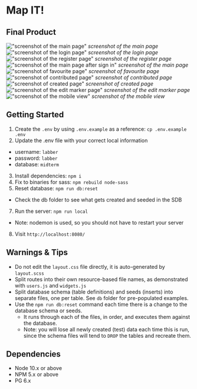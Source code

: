 # Map IT!

## Final Product

!["screenshot of the main page"](https://github.com/thomaswyee/mapit/blob/master/public/images/Main.png)
_screenshot of the main page_
!["screenshot of the login page"](https://github.com/thomaswyee/mapit/blob/master/public/images/Login.png)
_screenshot of the login page_
!["screenshot of the register page"](https://github.com/thomaswyee/mapit/blob/master/public/images/SignUp.png)
_screenshot of the register page_
!["screenshot of the main page after sign in"](https://github.com/thomaswyee/mapit/blob/master/public/images/Main_Signed_In.png)
_screenshot of the main page_
!["screenshot of favourite page"](https://github.com/thomaswyee/mapit/blob/master/public/images/myFavs.png)
_screenshot of favourite page_
!["screenshot of contributed page"](https://github.com/thomaswyee/mapit/blob/master/public/images/contributed_maps.png)
_screenshot of contributed page_
!["screenshot of created page"](https://github.com/thomaswyee/mapit/blob/master/public/images/created_map_nav.png)
_screenshot of created page_
!["screenshot of the edit marker page"](https://github.com/thomaswyee/mapit/blob/master/public/images/update_marker_form.png)
_screenshot of the edit marker page_
!["screenshot of the mobile view"](https://github.com/thomaswyee/mapit/blob/master/public/images/mobile_view.png)
_screenshot of the mobile view_

## Getting Started

1. Create the `.env` by using `.env.example` as a reference: `cp .env.example .env`
2. Update the .env file with your correct local information

- username: `labber`
- password: `labber`
- database: `midterm`

3. Install dependencies: `npm i`
4. Fix to binaries for sass: `npm rebuild node-sass`
5. Reset database: `npm run db:reset`

- Check the db folder to see what gets created and seeded in the SDB

7. Run the server: `npm run local`

- Note: nodemon is used, so you should not have to restart your server

8. Visit `http://localhost:8080/`

## Warnings & Tips

- Do not edit the `layout.css` file directly, it is auto-generated by `layout.scss`
- Split routes into their own resource-based file names, as demonstrated with `users.js` and `widgets.js`
- Split database schema (table definitions) and seeds (inserts) into separate files, one per table. See `db` folder for pre-populated examples.
- Use the `npm run db:reset` command each time there is a change to the database schema or seeds.
  - It runs through each of the files, in order, and executes them against the database.
  - Note: you will lose all newly created (test) data each time this is run, since the schema files will tend to `DROP` the tables and recreate them.

## Dependencies

- Node 10.x or above
- NPM 5.x or above
- PG 6.x
